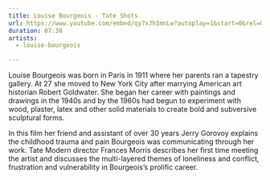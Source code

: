 ```yaml
---
title: Louise Bourgeois - Tate Shots
url: https://www.youtube.com/embed/qy7xJhImnLw?autoplay=1&start=0&rel=0
duration: 07:38
artists:
  - louise-bourgeois

---
```


Louise Bourgeois was born in Paris in 1911 where her parents ran a tapestry gallery. At 27 she moved to New York City after marrying American art historian Robert Goldwater. She began her career with paintings and drawings in the 1940s and by the 1960s had begun to experiment with wood, plaster, latex and other solid materials to create bold and subversive sculptural forms.

In this film her friend and assistant of over 30 years Jerry Gorovoy explains the childhood trauma and pain Bourgeois was communicating through her work. Tate Modern director Frances Morris describes her first time meeting the artist and discusses the multi-layered themes of loneliness and conflict, frustration and vulnerability in Bourgeois’s prolific career.